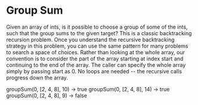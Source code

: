 # Group Sum

Given an array of ints, is it possible to choose a group of some of the ints, such that the group sums to the given target? 
This is a classic backtracking recursion problem. Once you understand the recursive backtracking strategy in this problem, 
you can use the same pattern for many problems to search a space of choices. Rather than looking at the whole array, our convention 
is to consider the part of the array starting at index start and continuing to the end of the array. The caller can specify the whole 
array simply by passing start as 0. No loops are needed -- the recursive calls progress down the array.

groupSum(0, [2, 4, 8], 10) → true
groupSum(0, [2, 4, 8], 14) → true
groupSum(0, [2, 4, 8], 9) → false
